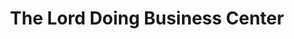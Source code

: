 ---
title: "The Lord Doing Business Center"
url: /ganta/the-lord-doing-business-center/
shop: Lebensmittel
---